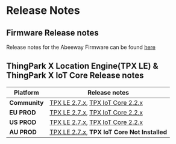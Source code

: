 # Release Notes

## Firmware Release notes
Release notes for the Abeeway Firmware can be found [here](https://actilitysa.sharepoint.com/:f:/t/aby/ElJzs_L4X5lDviZbdDBi10wBd9F2VUP19HY52fMxh4Z35g?e=xoCpVN) 

## ThingPark X Location Engine(TPX LE) &amp; ThingPark X IoT Core Release notes

| Platform | Release notes | 
| - | -------- |
| **Community**| [TPX LE 2.7.x](https://actilitysa.sharepoint.com/:f:/t/aby/EhIW5z4k4yROgewSjy9-vEMBq9bFCOO1mYrjATDxzyV79Q?e=CGFpTo), [TPX IoT Core 2.2.x](https://actilitysa.sharepoint.com/:f:/t/aby/EothLdXSxSZJvxv5A1IcxPoBlQ9zw9Hry_rmKekQhAe1Fw?e=RH4Iw9) |
| **EU PROD**| [TPX LE 2.7.x](https://actilitysa.sharepoint.com/:f:/t/aby/EhIW5z4k4yROgewSjy9-vEMBq9bFCOO1mYrjATDxzyV79Q?e=CGFpTo), [TPX IoT Core 2.2.x](https://actilitysa.sharepoint.com/:f:/t/aby/EothLdXSxSZJvxv5A1IcxPoBlQ9zw9Hry_rmKekQhAe1Fw?e=RH4Iw9) |
| **US PROD**| [TPX LE 2.7.x](https://actilitysa.sharepoint.com/:f:/t/aby/EqJ2QqL-cwtJv5UvOK7Mr9gBrmMnguqgxFcHaVmao0iTQw?e=AdyAJ4), [TPX IoT Core 2.2.x](https://actilitysa.sharepoint.com/:f:/t/aby/EothLdXSxSZJvxv5A1IcxPoBlQ9zw9Hry_rmKekQhAe1Fw?e=RH4Iw9) |
| **AU PROD**| [TPX LE 2.7.x](https://actilitysa.sharepoint.com/:f:/t/aby/EqJ2QqL-cwtJv5UvOK7Mr9gBrmMnguqgxFcHaVmao0iTQw?e=AdyAJ4), **TPX IoT Core Not Installed** |